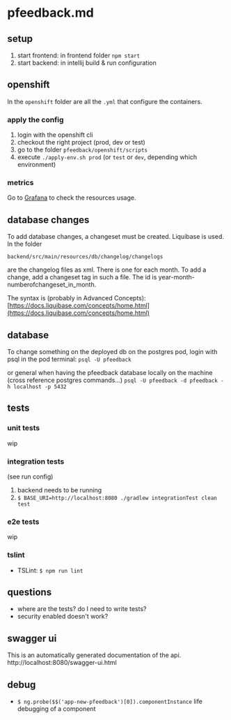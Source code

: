 # pfeedback.md

## setup
1. start frontend: in frontend folder `npm start`
2. start backend: in intellij build & run configuration


## openshift
In the `openshift` folder are all the `.yml` that configure the containers.

### apply the config
1. login with the openshift cli
2. checkout the right project (prod, dev or test)
3. go to the folder `pfeedback/openshift/scripts`
4. execute `./apply-env.sh prod` (or `test` or `dev`, depending which environment)


### metrics
Go to [Grafana](https://grafana.puzzle.ch/d/85a562078cdf77779eaa1add43ccec1e/k8s-compute-resources-namespace?orgId=1&refresh=10s&var-datasource=prometheus-k8s-cloudscale&var-namespace=pitc-pfeedback-test) to check the resources usage.


## database changes
To add database changes, a changeset must be created. Liquibase is used.
In the folder

`backend/src/main/resources/db/changelog/changelogs`

are the changelog files as xml. There is one for each month. To add a change, add a changeset tag in such a file. The id is year-month-numberofchangeset_in_month.

The syntax is (probably in Advanced Concepts): [https://docs.liquibase.com/concepts/home.html](https://docs.liquibase.com/concepts/home.html)


## database

To change something on the deployed db on the postgres pod, login with psql in the pod terminal:
`psql -U pfeedback`

or general when having the pfeedback database locally on the machine
(cross reference postgres commands...)
`psql -U pfeedback -d pfeedback -h localhost -p 5432`

## tests
### unit tests
wip
### integration tests
(see run config)
1. backend needs to be running
2. `$ BASE_URI=http://localhost:8080 ./gradlew integrationTest clean test`

### e2e tests
wip
### tslint
- TSLint: `$ npm run lint`

## questions
-  where are the tests? do I need to write tests?
- security enabled doesn't work?


## swagger ui
This is an automatically generated documentation of the api.
http://localhost:8080/swagger-ui.html


## debug
- `$ ng.probe($$('app-new-pfeedback')[0]).componentInstance` life debugging of a component

